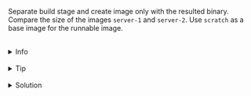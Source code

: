 
Separate build stage and create image only with the resulted binary.
Compare the size of the images `server-1` and `server-2`.
Use `scratch` as a base image for the runnable image.

<br>
<details><summary>Info</summary>
<br>

```plain
Documentation: https://docs.docker.com/build/guide/multi-stage/.
```

</details>

<br>
<details><summary>Tip</summary>
<br>

```plain
With multi-stage builds:
- you can run builds in parallel
- you can separate build files from binaries
```

</details>


<br>
<details><summary>Solution</summary>
<br>

<br>

Modify `/root/app/Dockerfile` (remove all comments first):

<br>

```plain
# syntax=docker/dockerfile:1
FROM golang:1.21-alpine
WORKDIR /src
COPY go.mod go.sum /src/
RUN go mod download
COPY . .
RUN go build -o /bin/client ./cmd/client
RUN go build -o /bin/server ./cmd/server
# as it is just a build step, we don't need CMD or ENTRYPOINT command

FROM scratch # minimal base image
COPY --from=0 /bin/server /bin/ # copy /bin/server file from the previously build image (0 as we didn't name it)
ENTRYPOINT [ "/bin/server" ]
```{{copy}}

<br>

Build the image:

<br>

```plain
docker build -t server-2 .
```{{exec}}

Once the image build successful, click 'CHECK' to verify your answer.

</details>